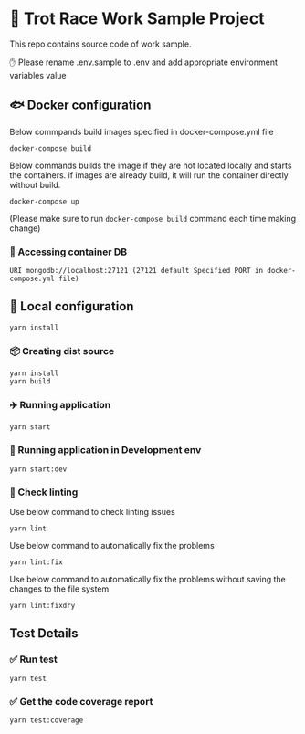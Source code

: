 # :racehorse: Trot Race Work Sample Project
This repo contains source code of work sample.

:raised_hand: Please rename .env.sample to .env and add appropriate environment variables value

## :fish: Docker configuration

Below commpands build images specified in docker-compose.yml file

```
docker-compose build
```

Below commands builds the image if they are not located locally and starts the containers. if images are already build, it will run the container directly without build. 

```
docker-compose up
```

(Please make sure to run `docker-compose build` command each time making change)

### :floppy_disk: Accessing container DB
```
URI mongodb://localhost:27121 (27121 default Specified PORT in docker-compose.yml file)
```


## :file_folder: Local configuration
```
yarn install
```

### :package: Creating dist source
```
yarn install
yarn build
```

### :airplane: Running application
```
yarn start
```

### :running: Running application in Development env
```
yarn start:dev
```

### :bug: Check linting

Use below command to check linting issues

```
yarn lint
```

Use below command to automatically fix the problems

```
yarn lint:fix
```

Use below command to automatically fix the problems without saving the changes to the file system

```
yarn lint:fixdry
```

## Test Details

### :white_check_mark: Run test

```
yarn test
```

### :white_check_mark: Get the code coverage report

```
yarn test:coverage
```
